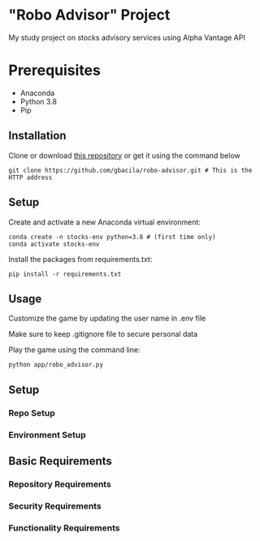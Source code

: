 # "Robo Advisor" Project
My study project on stocks advisory services using Alpha Vantage API

# Prerequisites

+ Anaconda
+ Python 3.8
+ Pip

## Installation

Clone or download [this repository](https://github.com/gbacila/robo-advisor) or get it using the command below

```
git clone https://github.com/gbacila/robo-advisor.git # This is the HTTP address

```
## Setup

Create and activate a new Anaconda virtual environment:

```
conda create -n stocks-env python=3.8 # (first time only)
conda activate stocks-env
```
Install the packages from requirements.txt:

```
pip install -r requirements.txt
```

## Usage

Customize the game by updating the user name in .env file 

Make sure to keep .gitignore file to secure personal data

Play the game using the command line:
```
python app/robo_advisor.py
```

## Setup

### Repo Setup

### Environment Setup

## Basic Requirements

### Repository Requirements

### Security Requirements

### Functionality Requirements

